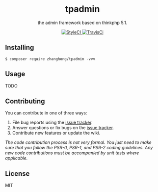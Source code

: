 <h1 align="center"> tpadmin </h1>

<p align="center"> the admin framework based on thinkphp 5.1.</p>
<p align="center">
  <a href="https://styleci.io/repos/177950338">
    <img src="https://styleci.io/repos/177950338/shield?branch=master" alt="StyleCI">
  </a>
   <a href="https://travis-ci.org/zhanghong/tpadmin">
      <img src="https://travis-ci.org/zhanghong/tpadmin.svg?branch=master" alt="TravisCi">
  </a>
</p>

## Installing

```shell
$ composer require zhanghong/tpadmin -vvv
```

## Usage

TODO

## Contributing

You can contribute in one of three ways:

1. File bug reports using the [issue tracker](https://github.com/zhanghong/tpadmin/issues).
2. Answer questions or fix bugs on the [issue tracker](https://github.com/zhanghong/tpadmin/issues).
3. Contribute new features or update the wiki.

_The code contribution process is not very formal. You just need to make sure that you follow the PSR-0, PSR-1, and PSR-2 coding guidelines. Any new code contributions must be accompanied by unit tests where applicable._

## License

MIT